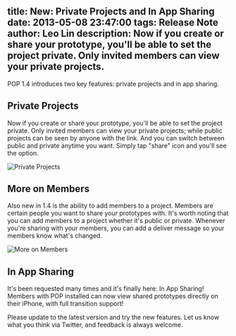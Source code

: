 title: New: Private Projects and In App Sharing
date: 2013-05-08 23:47:00
tags: Release Note
author: Leo Lin
description: Now if you create or share your prototype, you'll be able to set the project private. Only invited members can view your private projects.
---

POP 1.4 introduces two key features: private projects and in app sharing.

## Private Projects

Now if you create or share your prototype, you'll be able to set the project private. Only invited members can view your private projects; while public projects can be seen by anyone with the link. And you can switch between public and private anytime you want. Simply tap "share" icon and you'll see the option.

![Private Projects](/img/posts/new-private-projects-and-in-app-sharing/private-projects.png)

## More on Members

Also new in 1.4 is the ability to add members to a project. Members are certain people you want to share your prototypes with. It's worth noting that you can add members to a project whether it's public or private. Whenever you're sharing with your members, you can add a deliver message so your members know what's changed.

![More on Members](/img/posts/new-private-projects-and-in-app-sharing/more-on-members.png)

## In App Sharing

It's been requested many times and it's finally here: In App Sharing! Members with POP installed can now view shared prototypes directly on their iPhone, with full transition support!

Please update to the latest version and try the new features. Let us know what you think via Twitter, and feedback is always welcome.
